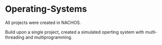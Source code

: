 # Operating-Systems

All projects were created in NACHOS.

Build upon a single project, created a simulated operting system with multi-threading and multiprogramming. 
